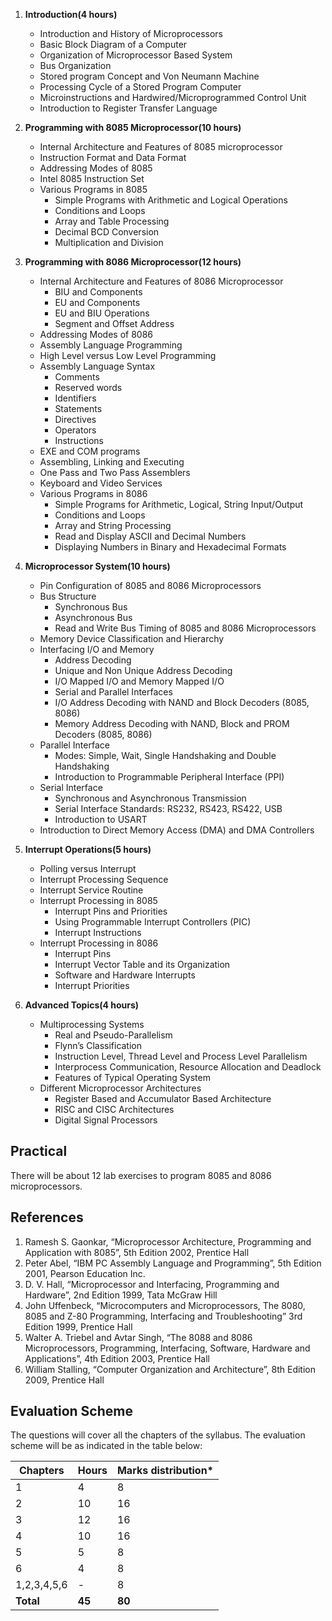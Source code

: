 1. **Introduction(4 hours)**
    - Introduction and History of Microprocessors
    - Basic Block Diagram of a Computer
    - Organization of Microprocessor Based System 
    - Bus Organization
    - Stored program Concept and Von Neumann Machine
    - Processing Cycle of a Stored Program Computer
    - Microinstructions and Hardwired/Microprogrammed Control Unit
    - Introduction to Register Transfer Language
    
    
    
2. **Programming with 8085 Microprocessor(10 hours)**
    - Internal Architecture and Features of 8085 microprocessor
    - Instruction Format and Data Format 
    - Addressing Modes of 8085
    - Intel 8085 Instruction Set
    - Various Programs in 8085
        - Simple Programs with Arithmetic and Logical Operations
        - Conditions and Loops
        - Array and Table Processing
        - Decimal BCD Conversion
        - Multiplication and Division
        
    
    
3. **Programming with 8086 Microprocessor(12 hours)**
    - Internal Architecture and Features of 8086 Microprocessor
        - BIU and Components
        - EU and Components
        - EU and BIU Operations
        - Segment and Offset Address
    - Addressing Modes of 8086
    - Assembly Language Programming
    - High Level versus Low Level Programming 
    - Assembly Language Syntax
        - Comments
        - Reserved words
        - Identifiers
        - Statements
        - Directives
        - Operators
        - Instructions
    - EXE and COM programs
    - Assembling, Linking and Executing
    - One Pass and Two Pass Assemblers
    - Keyboard and Video Services 
    - Various Programs in 8086
        - Simple Programs for Arithmetic, Logical, String Input/Output
        - Conditions and Loops
        - Array and String Processing
        - Read and Display ASCII and Decimal Numbers
        - Displaying Numbers in Binary and Hexadecimal Formats
        
    
    
4. **Microprocessor System(10 hours)**
    - Pin Configuration of 8085 and 8086 Microprocessors
    - Bus Structure
        - Synchronous Bus
        - Asynchronous Bus
        - Read and Write Bus Timing of 8085 and 8086 Microprocessors
    - Memory Device Classification and Hierarchy
    - Interfacing I/O and Memory
        - Address Decoding
        - Unique and Non Unique Address Decoding
        - I/O Mapped I/O and Memory Mapped I/O
        - Serial and Parallel Interfaces
        - I/O Address Decoding with NAND and Block Decoders (8085, 8086)
        - Memory Address Decoding with NAND, Block and PROM Decoders (8085, 8086)
    - Parallel Interface
        - Modes: Simple, Wait, Single Handshaking and Double Handshaking
        - Introduction to Programmable Peripheral Interface (PPI)
    - Serial Interface
        - Synchronous and Asynchronous Transmission
        - Serial Interface Standards: RS232, RS423, RS422, USB
        - Introduction to USART
    - Introduction to Direct Memory Access (DMA) and DMA Controllers
        
    
    
5. **Interrupt Operations(5 hours)**
    - Polling versus Interrupt
    - Interrupt Processing Sequence
    - Interrupt Service Routine
    - Interrupt Processing in 8085
        - Interrupt Pins and Priorities
        - Using Programmable Interrupt Controllers (PIC) 
        - Interrupt Instructions
    - Interrupt Processing in 8086
        - Interrupt Pins 
        - Interrupt Vector Table and its Organization
        - Software and Hardware Interrupts
        - Interrupt Priorities
        
    
    
6. **Advanced Topics(4 hours)**
    - Multiprocessing Systems
        - Real and Pseudo-Parallelism
        - Flynn’s Classification
        - Instruction Level, Thread Level and Process Level Parallelism
        - Interprocess Communication, Resource Allocation and Deadlock
        - Features of Typical Operating System
    - Different Microprocessor Architectures
        - Register Based and Accumulator Based Architecture
        - RISC and CISC Architectures
        - Digital Signal Processors
        
    

## **Practical**

There will be about 12 lab exercises to program 8085 and 8086 microprocessors.

## **References**

1. Ramesh S. Gaonkar, “Microprocessor Architecture, Programming and Application with 8085”, 5th Edition 2002, Prentice Hall
2. Peter Abel, “IBM PC Assembly Language and Programming”, 5th Edition 2001, Pearson Education Inc.
3. D. V. Hall, “Microprocessor and Interfacing, Programming and Hardware”, 2nd Edition 1999, Tata McGraw Hill
4. John Uffenbeck, “Microcomputers and Microprocessors, The 8080, 8085 and Z-80 Programming, Interfacing and Troubleshooting” 3rd Edition 1999, Prentice Hall
5. Walter A. Triebel and Avtar Singh, “The 8088 and 8086 Microprocessors, Programming, Interfacing, Software, Hardware and Applications”, 4th Edition 2003, Prentice Hall 
6. William Stalling, “Computer Organization and Architecture”, 8th Edition 2009, Prentice Hall

## **Evaluation Scheme**

The questions will cover all the chapters of the syllabus. The evaluation scheme will be as indicated in the table below:

| Chapters    | Hours  | Marks distribution* |
| ----------- | ------ | ------------------- |
| 1           | 4      | 8                   |
| 2           | 10     | 16                  |
| 3           | 12     | 16                  |
| 4           | 10     | 16                  |
| 5           | 5      | 8                   |
| 6           | 4      | 8                   |
| 1,2,3,4,5,6 | -      | 8                   |
| **Total**   | **45** | **80**              |

